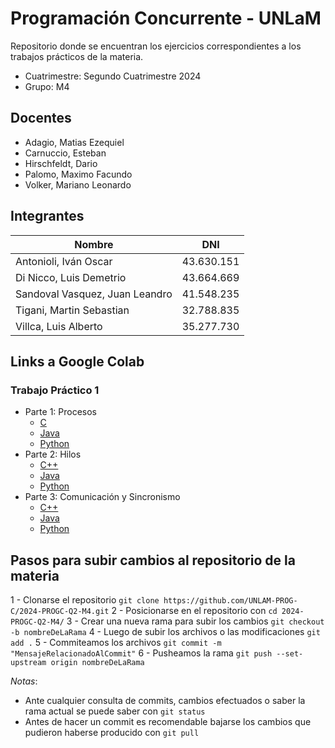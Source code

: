 # Programación Concurrente - UNLaM
Repositorio donde se encuentran los ejercicios correspondientes a los trabajos prácticos de la materia.

* Cuatrimestre: Segundo Cuatrimestre 2024
* Grupo: M4

## Docentes
* Adagio, Matias Ezequiel
* Carnuccio, Esteban
* Hirschfeldt, Dario
* Palomo, Maximo Facundo
* Volker, Mariano Leonardo

## Integrantes
| Nombre | DNI |
|--|--|
| Antonioli, Iván Oscar | 43.630.151 |
| Di Nicco, Luis Demetrio | 43.664.669 |
| Sandoval Vasquez, Juan Leandro | 41.548.235 |
| Tigani, Martin Sebastian | 32.788.835 |
| Villca, Luis Alberto | 35.277.730 |

## Links a Google Colab
### Trabajo Práctico 1
* Parte 1: Procesos
  * [C](https://colab.research.google.com/drive/1HI2BX2UqpVGj9xpQXm2FQORTsDcy4-78?usp=drive_copy)
  * [Java](https://colab.research.google.com/drive/1133X3S7irJ1Od0Diw2Frh1o-o_lFK1yQ?usp=sharing)
  * [Python](https://colab.research.google.com/drive/15BYDuVqsOOuq5t5jVRt4znZpDoHhjLmb?usp=sharing)
* Parte 2: Hilos
  * [C++](https://colab.research.google.com/drive/1NOf-a3MtG6HjaSbdcpi-LiRUN_wtAMBe?usp=sharing)
  * [Java](https://colab.research.google.com/drive/160u8T9y358jp8hcwyKtcP_mnDWh9Jw9U?usp=sharing)
  * [Python](https://colab.research.google.com/drive/1YPe_jf5sEFWy52j8VbI3utTVnUgqdJF1?usp=sharing)
* Parte 3: Comunicación y Sincronismo
  * [C++](https://colab.research.google.com/drive/1ja93oFt8rjT-mDRQUiUhEsE4kLBKgPww?usp=sharing)
  * [Java](https://colab.research.google.com/drive/1faaEzvc6sK45I9DQzRoJa2Sdl5pz8PM6?usp=sharing)
  * [Python](https://colab.research.google.com/drive/1kNpa11lwbl7ZA-eBlq7JP4FJlv1Xd-yQ?usp=sharing)

## Pasos para subir cambios al repositorio de la materia
  1 - Clonarse el repositorio `git clone https://github.com/UNLAM-PROG-C/2024-PROGC-Q2-M4.git`
  2 - Posicionarse en el repositorio con `cd 2024-PROGC-Q2-M4/` 
  3 - Crear una nueva rama para subir los cambios `git checkout -b nombreDeLaRama`
  4 - Luego de subir los archivos o las modificaciones `git add .`
  5 - Commiteamos los archivos `git commit -m "MensajeRelacionadoAlCommit"`
  6 - Pusheamos la rama `git push --set-upstream origin nombreDeLaRama`
  
*Notas*:
  * Ante cualquier consulta de commits, cambios efectuados o saber la rama actual se puede saber con `git status`
  * Antes de hacer un commit es recomendable bajarse los cambios que pudieron haberse producido con `git pull`
